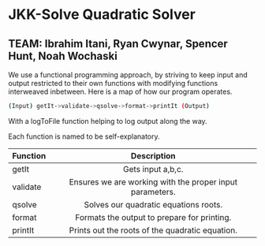 # JKK-Solve Quadratic Solver
## TEAM: Ibrahim Itani, Ryan Cwynar, Spencer Hunt, Noah Wochaski

We use a functional programming approach, by striving to keep input and output restricted to their own functions with modifying functions interweaved inbetween.
Here is a map of how our program operates.
```BASH
(Input) getIt->validate->qsolve->format->printIt (Output)
```
With a logToFile function helping to log output along the way.

Each function is named to be self-explanatory.

| Function |  Description                                             |
|----------|:--------------------------------------------------------:|
| getIt    | Gets input a,b,c.                                        |
| validate | Ensures we are working with the proper input parameters. |
| qsolve   | Solves our quadratic equations roots.                    |
| format   | Formats the output to prepare for printing.              |
| printIt  | Prints out the roots of the quadratic equation.          |
